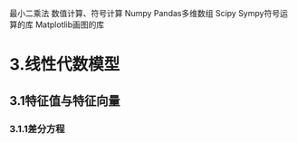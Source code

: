 最小二乘法
数值计算、符号计算
Numpy
Pandas多维数组
Scipy
Sympy符号运算的库
Matplotlib画图的库

# 3.线性代数模型
## 3.1特征值与特征向量
### 3.1.1差分方程
    